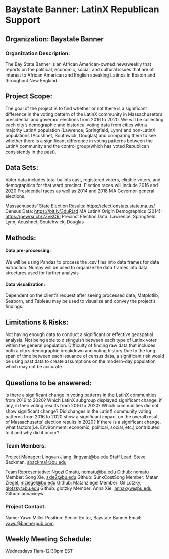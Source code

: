 # Baystate Banner: LatinX Republican Support
 
## Organization: Baystate Banner

### Organization Description:

The Bay State Banner is an African American-owned newsweekly that reports on the political, economic, social, and cultural issues that are of interest to African American and English speaking Latinos in Boston and throughout New England. 

## Project Scope:

The goal of the project is to find whether or not there is a significant difference in the voting pattern of the LatinX community in Massachusetts’s presidential and governor elections from 2016 to 2020. We will be collecting each city’s demographic and historical voting data from cities with a majority LatinX population (Lawrence, Springfield, Lynn) and non-LatinX populations (Acushnet, Southwick, Douglas) and comparing them to see whether there is a significant difference in voting patterns between the LatinX community and the control group(which has voted Republican consistently in the past). 

## Data Sets:

Voter data includes total ballots cast, registered voters, eligible voters, and demographics for that ward precinct. Election races will include 2016 and 2020 Presidential races as well as 2014 and 2018 MA Governor-general elections.

Massachusetts’ State Election Results: https://electionstats.state.ma.us/
Census Data: https://bit.ly/3duRLtd
MA LatinX Origin Demographics (2014): https://pewrsr.ch/2ZvKCRl
Precinct Election Data: Lawrence, Springfield, Lynn, Acushnet, Soutchwick, Douglas

## Methods:

#### Data pre-processing: 
We will be using Pandas to process the .csv files into data frames for data extraction. Numpy will be used to organize the data frames into data structures used for further analysis

#### Data visualization:
Dependent on the client’s request after seeing processed data, Matplotlib, Seaborn, and Tableau may be used to visualize and convey the project’s findings.



## Limitations & Risks:
Not having enough data to conduct a significant or effective geospatial analysis.
Not being able to distinguish between each type of Latinx voter within the general population. 
Difficulty of finding raw data that includes both a city’s demographic breakdown and voting history
Due to the long span of time between each issuance of census data, a significant risk would be using past data to create assumptions on the modern-day population which may not be accurate

## Questions to be answered:
Is there a significant change in voting patterns in the LatinX communities from 2016 to 2020?
Which LatinX subgroup displayed significant change, if any, in their voting results from 2016 to 2020? Which communities did not show significant change?
Did changes in the LatinX community voting patterns from 2016 to 2020 show a significant impact on the overall result of Massachusetts’ election results in 2020?
If there is a significant change, what factors(i.e. Environment: economic, political, social, etc.) contributed to it and why did it occur? 

### Team Members: 

Project Manager: Lingyan Jiang, lingyanj@bu.edu
Staff Lead:  Steve Backman, sbackma1@bu.edu

Team Representative: Ngozi Omatu, nomatu@bu.edu    Github: nomatu
Member: Song Xie, sxie2@bu.edu                                   Github: SunkCostSong
Member: Matan Ziegel, mziegel@bu.edu                         Github: Matanziegel
Member: Gil Lotzky, glotzky@bu.edu                               Github: glotzky
Member: Anna Xie, annaxyw@bu.edu                              Github: annaxieyw


### Project Contact: 

Name: Yawu Miller
Position: Senior Editor, Baystate Banner
Email: yawu@bannerpub.com

## Weekly Meeting Schedule:
Wednesdays 11am-12:30pm EST


